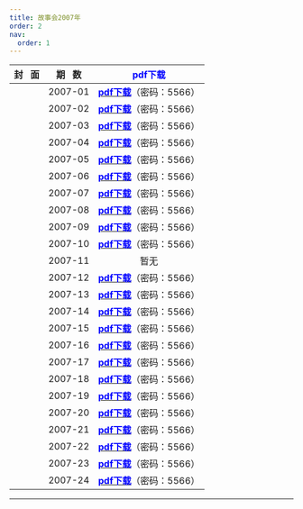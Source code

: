 ```yaml
---
title: 故事会2007年
order: 2
nav:
  order: 1
---
```

| 封   面 | 期   数 |                                     <font color="blue">**pdf下载**</font>                                     |
| :-------: | :-------: | :------------------------------------------------------------------------------: |
|          |  2007-01  | [<font color="blue">**pdf下载**</font>](https://url97.ctfile.com/f/799297-1457777239-5b41a4?p=5566)（密码：5566） |
|          |  2007-02  | [<font color="blue">**pdf下载**</font>](https://url97.ctfile.com/f/799297-1457777260-7a8fa6?p=5566)（密码：5566） |
|          |  2007-03  | [<font color="blue">**pdf下载**</font>](https://url97.ctfile.com/f/799297-1457777272-a93b93?p=5566)（密码：5566） |
|          |  2007-04  | [<font color="blue">**pdf下载**</font>](https://url97.ctfile.com/f/799297-1457777305-6c4274?p=5566)（密码：5566） |
|          |  2007-05  | [<font color="blue">**pdf下载**</font>](https://url97.ctfile.com/f/799297-1457777320-fe9f3d?p=5566)（密码：5566） |
|          |  2007-06  | [<font color="blue">**pdf下载**</font>](https://url97.ctfile.com/f/799297-1457777335-172509?p=5566)（密码：5566） |
|          |  2007-07  | [<font color="blue">**pdf下载**</font>](https://url97.ctfile.com/f/799297-1457777362-befc24?p=5566)（密码：5566） |
|          |  2007-08  | [<font color="blue">**pdf下载**</font>](https://url97.ctfile.com/f/799297-1457777371-0a3216?p=5566)（密码：5566） |
|          |  2007-09  | [<font color="blue">**pdf下载**</font>](https://url97.ctfile.com/f/799297-1457777392-6a8133?p=5566)（密码：5566） |
|          |  2007-10  | [<font color="blue">**pdf下载**</font>](https://url97.ctfile.com/f/799297-1457777407-fe9b2b?p=5566)（密码：5566） |
|          |  2007-11  |                                       暂无                                       |
|          |  2007-12  | [<font color="blue">**pdf下载**</font>](https://url97.ctfile.com/f/799297-1457777428-dd2740?p=5566)（密码：5566） |
|          |  2007-13  | [<font color="blue">**pdf下载**</font>](https://url97.ctfile.com/f/799297-1457777446-dcadf4?p=5566)（密码：5566） |
|          |  2007-14  | [<font color="blue">**pdf下载**</font>](https://url97.ctfile.com/f/799297-1457777458-47802f?p=5566)（密码：5566） |
|          |  2007-15  | [<font color="blue">**pdf下载**</font>](https://url97.ctfile.com/f/799297-1457777476-ebf2f1?p=5566)（密码：5566） |
|          |  2007-16  | [<font color="blue">**pdf下载**</font>](https://url97.ctfile.com/f/799297-1457777500-0905bb?p=5566)（密码：5566） |
|          |  2007-17  | [<font color="blue">**pdf下载**</font>](https://url97.ctfile.com/f/799297-1457777515-a1a0da?p=5566)（密码：5566） |
|          |  2007-18  | [<font color="blue">**pdf下载**</font>](https://url97.ctfile.com/f/799297-1457777530-cfcd58?p=5566)（密码：5566） |
|          |  2007-19  | [<font color="blue">**pdf下载**</font>](https://url97.ctfile.com/f/799297-1457777539-741142?p=5566)（密码：5566） |
|          |  2007-20  | [<font color="blue">**pdf下载**</font>](https://url97.ctfile.com/f/799297-1457777551-8a166f?p=5566)（密码：5566） |
|          |  2007-21  | [<font color="blue">**pdf下载**</font>](https://url97.ctfile.com/f/799297-1457777563-63c6cd?p=5566)（密码：5566） |
|          |  2007-22  | [<font color="blue">**pdf下载**</font>](https://url97.ctfile.com/f/799297-1457777587-a1d374?p=5566)（密码：5566） |
|          |  2007-23  | [<font color="blue">**pdf下载**</font>](https://url97.ctfile.com/f/799297-1457777605-30edb1?p=5566)（密码：5566） |
|          |  2007-24  | [<font color="blue">**pdf下载**</font>](https://url97.ctfile.com/f/799297-1457777626-9230d4?p=5566)（密码：5566） |

---
